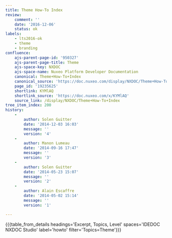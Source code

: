 ```yaml
---
title: Theme How-To Index
review:
    comment: ''
    date: '2016-12-06'
    status: ok
labels:
    - lts2016-ok
    - theme
    - branding
confluence:
    ajs-parent-page-id: '950327'
    ajs-parent-page-title: Theme
    ajs-space-key: NXDOC
    ajs-space-name: Nuxeo Platform Developer Documentation
    canonical: Theme+How-To+Index
    canonical_source: 'https://doc.nuxeo.com/display/NXDOC/Theme+How-To+Index'
    page_id: '19235625'
    shortlink: KYMlAQ
    shortlink_source: 'https://doc.nuxeo.com/x/KYMlAQ'
    source_link: /display/NXDOC/Theme+How-To+Index
tree_item_index: 200
history:
    -
        author: Solen Guitter
        date: '2014-12-03 16:03'
        message: ''
        version: '4'
    -
        author: Manon Lumeau
        date: '2014-09-16 17:47'
        message: ''
        version: '3'
    -
        author: Solen Guitter
        date: '2014-05-23 15:07'
        message: ''
        version: '2'
    -
        author: Alain Escaffre
        date: '2014-05-02 15:14'
        message: ''
        version: '1'

---
```

{{{table_from_details headings='Excerpt, Topics, Level' spaces='IDEDOC NXDOC Studio' label='howto' filter='Topics=Theme'}}}
